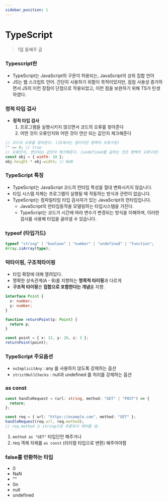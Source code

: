 ```yaml
---
sidebar_position: 1
---
```


# TypeScript

> 1월 둘째주 글

### Typescript란

- TypeScript는 JavaScript의 구문이 허용되는, JavaScript의 상위 집합 언어
- JS는 웹 스크립트 언어. 간단히 사용하기 위함이 목적이었지만, 점점 사용성 증가하면서 JS의 이런 장점이 단점으로 작용되었고, 이런 점을 보완하기 위해 TS가 탄생하였다.

### 정적 타입 검사

- **정적 타입 검사**
  1.  프로그램을 실행시키지 않으면서 코드의 오류를 찾아준다
  2.  어떤 것이 오류인지와 어떤 것이 연산 되는 값인지 체크해준다

```js
// 코드의 오류를 찾아준다. (JS에서는 참이지만 명백히 오류구문)
"" == 0; // true
// 오류인지, 연산되는 값인지 체크해준다. (undefined를 곱하는 것은 명백히 오류구문)
const obj = { width: 10 };
obj.height * obj.width; // NaN
```

### TypeScript 특징

- TypeScript는 JavaScript 코드의 런타임 특성을 절대 변화시키지 않습니다.
- 타입 시스템 자체는 프로그램이 실행될 때 작동하는 방식과 관련이 없습니다.
- TypeScript는 컴파일타임 타입 검사자가 있는 JavaScript의 런타임입니다.
  - JavaScript의 런타임동작을 모델링하는 타입시스템을 가진다.
  - TypeScript는 코드가 시간에 따라 변수가 변경되는 방식을 이해하며, 이러한 검사를 사용해 타입을 골라낼 수 있습니다.

### typeof (타입가드)

```ts
typeof "string" | "boolean" | "number" | "undefined" | "function";
Array.isArray(type);
```

### 덕타이핑, 구조적타이핑

- 타입 확장에 대해 열려있다.
- 명확한 상속관계(A - B)를 지향하는 **명목적 타이핑**과 다르게
- **구조적 타이핑**은 **집합으로 포함한다는 개념**을 지향.

```ts
interface Point {
  x: number;
  y: number;
}

function returnPoint(p: Point) {
  return p;
}

const point = { x: 12, y: 26, z: 3 };
returnPoint(point);
```

### TypeScript 주요옵션

- `noImplicitAny` : any 를 사용하지 않도록 강제하는 옵션
- `strictNullChecks` : null과 undefined 를 처리를 강제하는 옵션

### as const

```ts
const handleRequest = (url: string, method: "GET" | "POST") => {
  return;
};

const req = { url: "https://example.com", method: "GET" };
handleRequest(req.url, req.method);
// req.method 는 string으로 추론되서 에러를 냄.
```

1. `method as "GET"` 타입단언 해주거나
2. req 객체 자체를 `as const` (리터럴 타입으로 변환) 해주어야함

### false를 반환하는 타입

- 0
- NaN
- ""
- 0n
- null
- undefined
